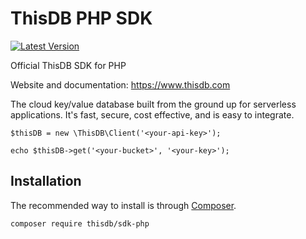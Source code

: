 # ThisDB PHP SDK

[![Latest Version](https://img.shields.io/github/release/thisdb/php-sdk.svg?style=flat-square)](https://github.com/thisdb/php-sdk/releases)

Official ThisDB SDK for PHP

Website and documentation: https://www.thisdb.com

The cloud key/value database built from the ground up for serverless applications. It's fast, secure, cost effective, and is easy to integrate.

```
$thisDB = new \ThisDB\Client('<your-api-key>');

echo $thisDB->get('<your-bucket>', '<your-key>');
```

## Installation

The recommended way to install is through
[Composer](https://getcomposer.org/).

```bash
composer require thisdb/sdk-php
```
